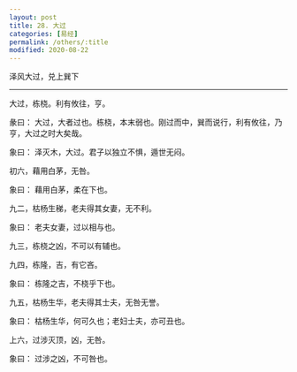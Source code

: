 ```yaml
---
layout: post
title: 28. 大过
categories: [易经]
permalink: /others/:title
modified: 2020-08-22
---
```


泽风大过，兑上巽下

---

大过，栋桡。利有攸往，亨。

彖曰： 大过，大者过也。栋桡，本末弱也。刚过而中，巽而说行，利有攸往，乃亨，大过之时大矣哉。

象曰： 泽灭木，大过。君子以独立不惧，遁世无闷。

初六，藉用白茅，无咎。

象曰： 藉用白茅，柔在下也。

九二，枯杨生稊，老夫得其女妻，无不利。

象曰： 老夫女妻，过以相与也。

九三，栋桡之凶，不可以有辅也。

九四，栋隆，吉，有它吝。

象曰： 栋隆之吉，不桡乎下也。

九五，枯杨生华，老夫得其士夫，无咎无誉。

象曰： 枯杨生华，何可久也；老妇士夫，亦可丑也。

上六，过涉灭顶，凶，无咎。

象曰： 过涉之凶，不可咎也。
